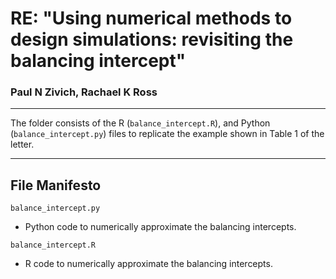 # RE: "Using numerical methods to design simulations: revisiting the balancing intercept"

### Paul N Zivich, Rachael K Ross

-----------------------------------

The folder consists of the R (`balance_intercept.R`), and Python (`balance_intercept.py`) files to replicate the example
shown in Table 1 of the letter.

-----------------------------------

## File Manifesto

`balance_intercept.py`
- Python code to numerically approximate the balancing intercepts.

`balance_intercept.R`
- R code to numerically approximate the balancing intercepts.
